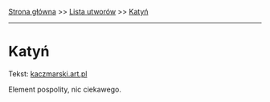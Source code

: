 [Strona główna](../index.md) >> [Lista utworów](../list.md) >> [Katyń](201.md)

---

# Katyń

Tekst: [kaczmarski.art.pl](https://www.kaczmarski.art.pl/tworczosc/wiersze/katyn/)

Element pospolity, nic ciekawego.